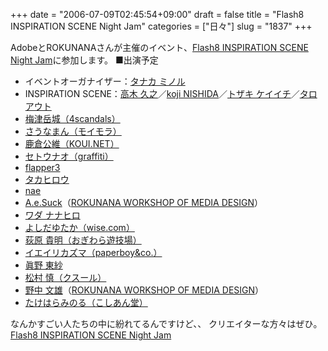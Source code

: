 +++
date = "2006-07-09T02:45:54+09:00"
draft = false
title = "Flash8 INSPIRATION SCENE Night Jam"
categories = ["日々"]
slug = "1837"
+++

AdobeとROKUNANAさんが主催のイベント、<a href="http://inspiration.67.org/nj/" target="_blank">Flash8 INSPIRATION SCENE Night Jam</a>に参加します。
■出演予定
<ul><li>イベントオーガナイザー：<a href="http://www.pickles.tv/">タナカ ミノル</a></li><li>INSPIRATION SCENE：<a href="http://wildcard.jp.org">高木 久之</a>／<a href="http://www.raku-gaki.com/">koji NISHIDA</a>／<a href="http://www.karatesystem.com/">トザキ ケイイチ</a>／<a href="http://www.tarout.net/">タロアウト</a></li><li><a href="http://www.microgarbage.org/">梅津岳城（4scandals）</a></li><li><a href="http://vgzh.dtdns.net/">さうなまん（モイモラ）</a></li><li><a href="http://koui.net/">鹿倉公維（KOUI.NET）</a></li><li><a href="http://graffiti-web.org/">セトウナオ（graffiti）</a></li><li><a href="http://www.flapper3.com/">flapper3</a></li><li><a href="http://www.skt-products.com/">タカヒロウ</a></li><li><a href="http://studio-n.hp.infoseek.co.jp/">nae</a></li><li><a href="http://67.org/ws/workshop/instructor/aesuck.html">A.e.Suck</a>（<a href="http://67.org/ws/">ROKUNANA WORKSHOP OF MEDIA DESIGN</a>）</li><li><a href="http://www.senggeng.com/wada">ワダ ナナヒロ</a></li><li><a href="http://www.shockwise.com/">よしだゆたか（wise.com）</a></li><li><a href="http://portal.nifty.com/">荻原 貴明（おぎわら遊技場）</a></li><li><a href="http://ieiriblog.jugem.jp/">イエイリカズマ（paperboy&amp;co.）</a></li><li><a href="http://prismgirl.org/">眞野 東紗</a></li><li><a href="http://www.cshool.jp/">松村 慎（クスール）</a></li><li><a href="http://67.org/ws/workshop/instructor/nonaka.html">野中 文雄</a>（<a href="http://67.org/ws/">ROKUNANA WORKSHOP OF MEDIA DESIGN</a>）</li><li><a href="http://koshiandoh.com/">たけはらみのる（こしあん堂）</a></li></ul>
なんかすごい人たちの中に紛れてるんですけど、、
クリエイターな方々はぜひ。
<a href="http://inspiration.67.org/nj/" target="_blank">Flash8 INSPIRATION SCENE Night Jam</a>
